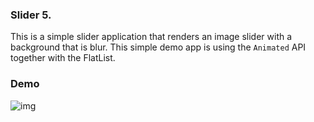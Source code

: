 ### Slider 5.

This is a simple slider application that renders an image slider with a background that is blur. This simple demo app is using the `Animated` API together with the FlatList.

### Demo

![img]()
